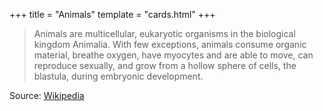 +++
title = "Animals"
template = "cards.html"
+++
> Animals are multicellular, eukaryotic organisms in the biological kingdom Animalia. With few exceptions, animals consume organic material, breathe oxygen, have myocytes and are able to move, can reproduce sexually, and grow from a hollow sphere of cells, the blastula, during embryonic development.

Source: [Wikipedia](https://en.wikipedia.org/wiki/Animal)
